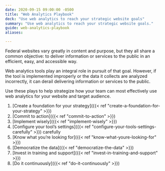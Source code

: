 ```yaml
---
date: 2020-09-15 09:00:00 -0500
title: "Web Analytics Playbook"
deck: "Use web analytics to reach your strategic website goals"
summary: "Use web analytics to reach your strategic website goals."
guide: web-analytics-playbook
aliases:

---
```


Federal websites vary greatly in content and purpose, but they all share a common objective: to deliver information or services to the public in an efficient, easy, and accessible way. 

Web analytics tools play an integral role in pursuit of that goal. However, if the tool is implemented improperly or the data it collects are analyzed incorrectly, it can derail delivering information or services to the public.

Use these plays to help strategize how your team can most effectively use web analytics for your website and target audience.

1.  [Create a foundation for your strategy]({{< ref "create-a-foundation-for-your-strategy" >}})
2.  [Commit to action]({{< ref "commit-to-action" >}})
3.  [Implement wisely]({{< ref "implement-wisely" >}})
4.  [Configure your tool’s settings]({{< ref "configure-your-tools-settings-carefully" >}}) carefully
5.  [Know what you’re looking for]({{< ref "know-what-youre-looking-for" >}})
6.  [Democratize the data]({{< ref "democratize-the-data" >}})
7.  [Invest in training and support]({{< ref "invest-in-training-and-support" >}})
8.  [Do it continuously]({{< ref "do-it-continuously" >}})